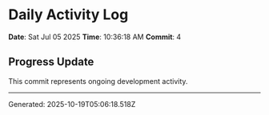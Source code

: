 # Daily Activity Log

**Date**: Sat Jul 05 2025
**Time**: 10:36:18 AM
**Commit**: 4

## Progress Update

This commit represents ongoing development activity.

---
Generated: 2025-10-19T05:06:18.518Z
